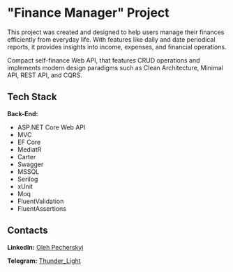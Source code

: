 # "Finance Manager" Project

This project was created and  designed to help users manage their finances efficiently from everyday life. With features like daily and date periodical reports, it provides insights into income, expenses, and financial operations.

Compact self-finance Web API, that features CRUD operations and implements modern design paradigms such as Clean Architecture, Minimal API, REST API, and CQRS.

## Tech Stack

**Back-End:**
- ASP.NET Core Web API
- MVC
- EF Core
- MediatR
- Carter
- Swagger
- MSSQL
- Serilog
- xUnit
- Moq
- FluentValidation
- FluentAssertions

## Contacts

**LinkedIn:** [Oleh Pecherskyi](https://www.linkedin.com/in/olehpecherskyi)

**Telegram:** [Thunder_Light](https://t.me/Thunder_Light82)
